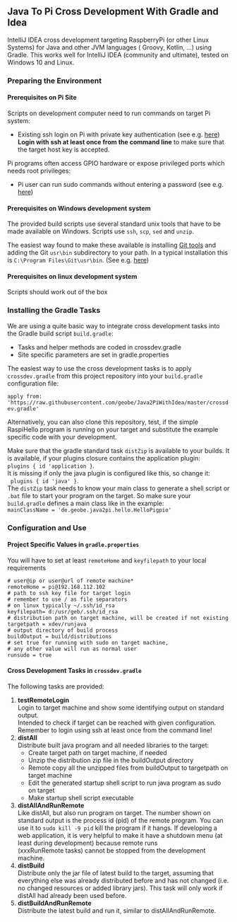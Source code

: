 ## Java To Pi Cross Development With Gradle and Idea
IntelliJ IDEA cross development targeting RaspberryPi (or other Linux Systems) for Java and other JVM languages 
( Groovy, Kotlin, ...) using Gradle. 
This works well for IntelliJ IDEA (community and ultimate), tested on Windows 10 and Linux.
### Preparing the Environment
#### Prerequisites on Pi Site
Scripts on development computer need to run commands on target Pi system:
* Existing ssh login on Pi with private key authentication
  (see e.g. [here](https://www.cyberciti.biz/faq/how-to-set-up-ssh-keys-on-linux-unix/))  
  **Login with ssh at least once from the command line** to make sure that the target host key
  is accepted. 

Pi programs often access GPIO hardware or expose privileged ports
 which needs root privileges:
* Pi user can run sudo commands without entering a password 
(see e.g. [here](https://www.cyberciti.biz/faq/linux-unix-running-sudo-command-without-a-password/))

#### Prerequisites on Windows development system
The provided build scripts use several standard unix tools that have to be made 
available on Windows. Scripts use `ssh`, `scp`, `sed` and `unzip`.

The easiest way found to make these available is installing 
[Git tools](https://git-scm.com/download/win) 
and adding the Git `usr\bin` subdirectory to your path.
In a typical installation this is `C:\Program Files\Git\usr\bin`. 
(See e.g. [here](https://www.architectryan.com/2018/03/17/add-to-the-path-on-windows-10/))
 
#### Prerequisites on linux development system
Scripts should work out of the box

### Installing the Gradle Tasks
We are using a quite basic way to integrate cross development 
tasks into the Gradle build script `build.gradle`:
* Tasks and helper methods are coded in crossdev.gradle
* Site specific parameters are set in gradle.properties

The easiest way to use the cross development tasks is to apply `crossdev.gradle` from this 
project repository into your `build.gradle` configuration file:

`
apply from: 'https://raw.githubusercontent.com/geobe/Java2PiWithIdea/master/crossdev.gradle'
`

Alternatively, you can also clone this repository,
test, if the simple RaspiHello program is running on your target and substitute 
the example specific code with your development.

Make sure that the gradle standard task `distZip` is available to your builds. 
It is available, if your plugins closure contains the application plugin:  
`plugins {
     id 'application
 }`.  
 It is missing if only the java plugin is configured like this, so change it:  
 ` plugins {
      id 'java'
  }`.  
  The `distZip` task needs to know your main class to generate a shell script or 
  `.bat` file to start your program on the target. So make sure your `build.gradle` 
  defines a main class like in the example:  
  `mainClassName = 'de.geobe.java2pi.hello.HelloPigpio'
  ` 


### Configuration and Use
#### Project Specific Values in `gradle.properties`
You will have to set at least `remoteHome` and `keyfilepath` to your local requirements
``` shell script
# user@ip or user@url of remote machine*
remoteHome = pi@192.168.112.102
# path to ssh key file for target login 
# remember to use / as file separators
# on linux typically ~/.ssh/id_rsa
keyfilepath= d:/usr/geb/.ssh/id_rsa
# distribution path on target machine, will be created if not existing
targetpath = xdev/runjava
# output directory of build process
buildOutput = build/distributions
# set true for running with sudo on target machine, 
# any other value will run as normal user
runsudo = true
```
#### Cross Development Tasks in `crossdev.gradle`
The following tasks are provided:
1. **testRemoteLogin**  
   Login to target machine and show some identifying output on standard output.   
   Intended to check if target can be reached with given configuration. Remember to login
   using ssh at least once from the command line!
1. **distAll**   
   Distribute built java program and all needed libraries to the target: 
   * Create target path on target machine, if needed
   * Unzip the distribution zip file in the buildOutput directory
   * Remote copy all the unzipped files from buildOutput to targetpath on target machine
   * Edit the generated startup shell script to run java program as sudo on target
   * Make startup shell script executable
1. **distAllAndRunRemote**  
   Like distAll, but also run program on target. 
   The number shown on standard output is the process id (pid) of the remote program.
   You can use it to `sudo kill -9 pid` kill the program if it hangs.
   If developing a web application, it is very helpful to make it have a 
   shutdown menu (at least during development) because remote runs         
   (xxxRunRemote tasks) cannot be stopped from the development machine.
1. **distBuild**  
   Distribute only the jar file of latest build to the target, assuming that everything 
   else was already distributed before and has not changed 
   (i.e. no changed resources or added library jars). This task will only work if
   distAll had already been used before.
1. **distBuildAndRunRemote**  
   Distribute the latest build and run it, similar to distAllAndRunRemote.
